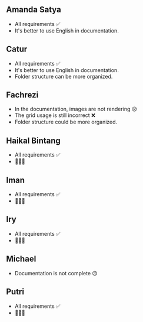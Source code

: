 ## Amanda Satya

- All requirements ✅
- It's better to use English in documentation.

## Catur

- All requirements ✅
- It's better to use English in documentation.
- Folder structure can be more organized.

## Fachrezi

- In the documentation, images are not rendering 😥
- The grid usage is still incorrect ❌
- Folder structure could be more organized.

## Haikal Bintang

- All requirements ✅
- 🥦🥦🥦

## Iman

- All requirements ✅
- 🦖🦖🦖

## Iry

- All requirements ✅
- 🐢🐢🐢

## Michael

- Documentation is not complete 😥

## Putri

- All requirements ✅
- 🌱🌱🌱
